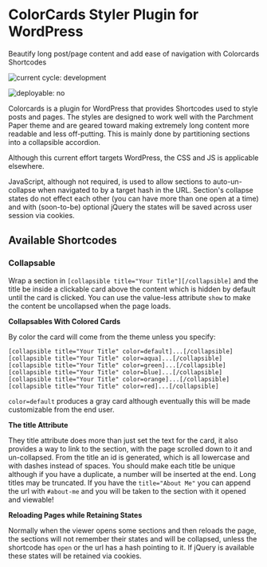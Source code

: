 # ColorCards Styler Plugin for WordPress

Beautify long post/page content and add ease of navigation with Colorcards Shortcodes  

![current cycle: development](https://s3.amazonaws.com/cdn.shared/git-status-badges/current%20cycle-development-yellow.svg)  

![deployable: no](https://s3.amazonaws.com/cdn.shared/git-status-badges/deployable--no-red.svg)  

Colorcards is a plugin for WordPress that provides Shortcodes used to style posts and pages. The styles are designed to work well with the Parchment Paper theme and are geared toward making extremely long content more readable and less off-putting. This is mainly done by partitioning sections into a collapsible accordion.  

Although this current effort targets WordPress, the CSS and JS is applicable elsewhere.  

JavaScript, although not required, is used to allow sections to auto-un-collapse when navigated to by a target hash in the URL. Section's collapse states do not effect each other (you can have more than one open at a time) and with (soon-to-be) optional jQuery the states will be saved across user session via cookies.  

## Available Shortcodes

### Collapsable 

Wrap a section in `[collapsible title="Your Title"][/collapsible]` and the title be inside a clickable card above the content which is hidden by default until the card is clicked. You can use the value-less attribute `show` to make the content be uncollapsed when the page loads.  

__Collapsables With Colored Cards__  

By color the card will come from the theme unless you specify:  

    [collapsible title="Your Title" color=default]...[/collapsible]
    [collapsible title="Your Title" color=aqua]...[/collapsible]
    [collapsible title="Your Title" color=green]...[/collapsible]
    [collapsible title="Your Title" color=blue]...[/collapsible]
    [collapsible title="Your Title" color=orange]...[/collapsible]
    [collapsible title="Your Title" color=red]...[/collapsible]

`color=default` produces a gray card although eventually this will be made customizable from the end user. 

__The title Attribute__  

They title attribute does more than just set the text for the card, it also provides a way to link to the section, with the page scrolled down to it and un-collapsed. From the title an id is generated, which is all lowercase and with dashes instead of spaces. You should make each title be unique although if you have a duplicate, a number will be inserted at the end. Long titles may be truncated. If you have the `title="About Me"` you can append the url with `#about-me` and you will be taken to the section with it opened and viewable!  

__Reloading Pages while Retaining States__  

Normally when the viewer opens some sections and then reloads the page, the sections will not remember their states and will be collapsed, unless the shortcode has `open` or the url has a hash pointing to it. If jQuery is available these states will be retained via cookies.  


